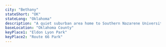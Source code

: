 ```yaml
---
city: "Bethany"
stateShort: "OK"
stateLong: "Oklahoma"
description: "A quiet suburban area home to Southern Nazarene University and Route 66 heritage."
baseLocation: "Oklahoma County"
keyPlace1: "Eldon Lyon Park"
keyPlace2: "Route 66 Park"
---
```

